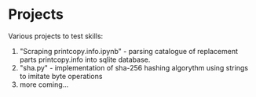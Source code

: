# Projects
Various projects to test skills:
1) "Scraping printcopy.info.ipynb" - parsing catalogue of replacement parts printcopy.info into sqlite database.
2) "sha.py" - implementation of sha-256 hashing algorythm using strings to imitate byte operations
3) more coming...

